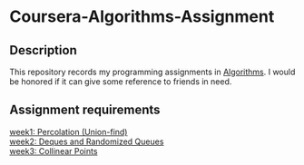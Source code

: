 # Coursera-Algorithms-Assignment
## Description
This repository records my programming assignments in [Algorithms](https://www.coursera.org/learn/algorithms-part1). I would be honored if it can give some reference to friends in need.
## Assignment requirements
[week1: Percolation (Union-find)](https://coursera.cs.princeton.edu/algs4/assignments/percolation/specification.php)<br>
[week2: Deques and Randomized Queues](https://coursera.cs.princeton.edu/algs4/assignments/queues/specification.php)<br>
[week3: Collinear Points](https://coursera.cs.princeton.edu/algs4/assignments/collinear/specification.php)<br>
